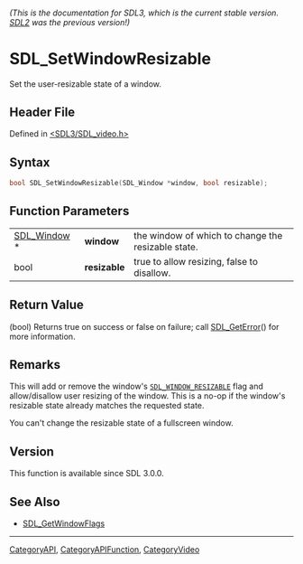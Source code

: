 ###### (This is the documentation for SDL3, which is the current stable version. [SDL2](https://wiki.libsdl.org/SDL2/) was the previous version!)
# SDL_SetWindowResizable

Set the user-resizable state of a window.

## Header File

Defined in [<SDL3/SDL_video.h>](https://github.com/libsdl-org/SDL/blob/main/include/SDL3/SDL_video.h)

## Syntax

```c
bool SDL_SetWindowResizable(SDL_Window *window, bool resizable);
```

## Function Parameters

|                            |               |                                                    |
| -------------------------- | ------------- | -------------------------------------------------- |
| [SDL_Window](SDL_Window) * | **window**    | the window of which to change the resizable state. |
| bool                       | **resizable** | true to allow resizing, false to disallow.         |

## Return Value

(bool) Returns true on success or false on failure; call
[SDL_GetError](SDL_GetError)() for more information.

## Remarks

This will add or remove the window's
[`SDL_WINDOW_RESIZABLE`](SDL_WINDOW_RESIZABLE) flag and allow/disallow user
resizing of the window. This is a no-op if the window's resizable state
already matches the requested state.

You can't change the resizable state of a fullscreen window.

## Version

This function is available since SDL 3.0.0.

## See Also

- [SDL_GetWindowFlags](SDL_GetWindowFlags)

----
[CategoryAPI](CategoryAPI), [CategoryAPIFunction](CategoryAPIFunction), [CategoryVideo](CategoryVideo)

